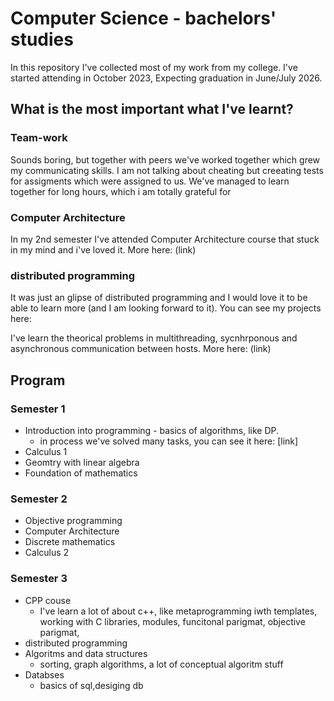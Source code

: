 # Computer Science - bachelors' studies

In this repository I've collected most of my work from my college.
I've started attending in October 2023, Expecting graduation in June/July 2026.

## What is the most important what I've learnt?

### Team-work

Sounds boring, but together with peers we've worked together which grew my communicating skills. I am not talking about cheating but creeating tests for assigments which were assigned to us. We've managed to learn together for long hours, which i am totally grateful for

### Computer Architecture

In my 2nd semester I've attended Computer Architecture course that stuck in my mind and i've loved it.
More here: (link)

### distributed programming

It was just an glipse of distributed programming and I would love it to be able to learn more (and I am looking forward to it).
You can see my projects here:

I've learn the theorical problems in multithreading, sycnhrponous and asynchronous communication between hosts. More here:
(link)

## Program

### Semester 1

- Introduction into programming - basics of algorithms, like DP.
    - in process we've solved many tasks, you can see it here: [link]
- Calculus 1
- Geomtry with linear algebra
- Foundation of mathematics

### Semester 2

- Objective programming
- Computer Architecture
- Discrete mathematics
- Calculus 2

### Semester 3

- CPP couse
    - I've learn a lot of about c++, like metaprogramming iwth templates, working with C libraries, modules, funcitonal parigmat, objective parigmat,
- distributed programming
- Algoritms and data structures
    - sorting, graph algorithms, a lot of conceptual algoritm stuff
- Databses
    - basics of sql,desiging db

